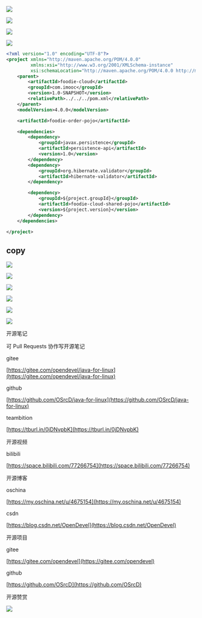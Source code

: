![](https://tcs.teambition.net/storage/3121d80d739203ab12b95b186837bbcc6388?Signature=eyJhbGciOiJIUzI1NiIsInR5cCI6IkpXVCJ9.eyJBcHBJRCI6IjU5Mzc3MGZmODM5NjMyMDAyZTAzNThmMSIsIl9hcHBJZCI6IjU5Mzc3MGZmODM5NjMyMDAyZTAzNThmMSIsIl9vcmdhbml6YXRpb25JZCI6IiIsImV4cCI6MTYxMjc5NjQyMywiaWF0IjoxNjEyMTkxNjIzLCJyZXNvdXJjZSI6Ii9zdG9yYWdlLzMxMjFkODBkNzM5MjAzYWIxMmI5NWIxODY4MzdiYmNjNjM4OCJ9.sA5zJ9WsfgPIgc8F2pfvFeNyfu3CsZx_H_ybxYGcsfU&download=image.png "")

![](https://tcs.teambition.net/storage/31212b9a2fb2776bb3ff5f655e8a4d343cc3?Signature=eyJhbGciOiJIUzI1NiIsInR5cCI6IkpXVCJ9.eyJBcHBJRCI6IjU5Mzc3MGZmODM5NjMyMDAyZTAzNThmMSIsIl9hcHBJZCI6IjU5Mzc3MGZmODM5NjMyMDAyZTAzNThmMSIsIl9vcmdhbml6YXRpb25JZCI6IiIsImV4cCI6MTYxMjc5NjQyMywiaWF0IjoxNjEyMTkxNjIzLCJyZXNvdXJjZSI6Ii9zdG9yYWdlLzMxMjEyYjlhMmZiMjc3NmJiM2ZmNWY2NTVlOGE0ZDM0M2NjMyJ9.vMMmKXSV5uy7dHp4UyUnUHKdEDGaFax6hWjloUN71zA&download=image.png "")

![](https://tcs.teambition.net/storage/31216cb06ae6995e2482ec609ca82e03c7a6?Signature=eyJhbGciOiJIUzI1NiIsInR5cCI6IkpXVCJ9.eyJBcHBJRCI6IjU5Mzc3MGZmODM5NjMyMDAyZTAzNThmMSIsIl9hcHBJZCI6IjU5Mzc3MGZmODM5NjMyMDAyZTAzNThmMSIsIl9vcmdhbml6YXRpb25JZCI6IiIsImV4cCI6MTYxMjc5NjQyMywiaWF0IjoxNjEyMTkxNjIzLCJyZXNvdXJjZSI6Ii9zdG9yYWdlLzMxMjE2Y2IwNmFlNjk5NWUyNDgyZWM2MDljYTgyZTAzYzdhNiJ9.rXbfZZ5JBgdkDiWzUoWzMrhO5wW-24ZG1ki2FFBtN-o&download=image.png "")

![](https://tcs.teambition.net/storage/31219759495f6343fc1b230c02308363e3e0?Signature=eyJhbGciOiJIUzI1NiIsInR5cCI6IkpXVCJ9.eyJBcHBJRCI6IjU5Mzc3MGZmODM5NjMyMDAyZTAzNThmMSIsIl9hcHBJZCI6IjU5Mzc3MGZmODM5NjMyMDAyZTAzNThmMSIsIl9vcmdhbml6YXRpb25JZCI6IiIsImV4cCI6MTYxMjc5NjQyMywiaWF0IjoxNjEyMTkxNjIzLCJyZXNvdXJjZSI6Ii9zdG9yYWdlLzMxMjE5NzU5NDk1ZjYzNDNmYzFiMjMwYzAyMzA4MzYzZTNlMCJ9.qK-HdDbOZbrSx2jpN8DX_JS5ZCua-lyVWYHSNaORAws&download=image.png "")

```xml
<?xml version="1.0" encoding="UTF-8"?>
<project xmlns="http://maven.apache.org/POM/4.0.0"
         xmlns:xsi="http://www.w3.org/2001/XMLSchema-instance"
         xsi:schemaLocation="http://maven.apache.org/POM/4.0.0 http://maven.apache.org/xsd/maven-4.0.0.xsd">
    <parent>
        <artifactId>foodie-cloud</artifactId>
        <groupId>com.imooc</groupId>
        <version>1.0-SNAPSHOT</version>
        <relativePath>../../../pom.xml</relativePath>
    </parent>
    <modelVersion>4.0.0</modelVersion>

    <artifactId>foodie-order-pojo</artifactId>

    <dependencies>
        <dependency>
            <groupId>javax.persistence</groupId>
            <artifactId>persistence-api</artifactId>
            <version>1.0</version>
        </dependency>
        <dependency>
            <groupId>org.hibernate.validator</groupId>
            <artifactId>hibernate-validator</artifactId>
        </dependency>

        <dependency>
            <groupId>${project.groupId}</groupId>
            <artifactId>foodie-cloud-shared-pojo</artifactId>
            <version>${project.version}</version>
        </dependency>
    </dependencies>

</project>
```

## copy

![](https://tcs.teambition.net/storage/31218dc663515f58a7f770b1bddd394151a5?Signature=eyJhbGciOiJIUzI1NiIsInR5cCI6IkpXVCJ9.eyJBcHBJRCI6IjU5Mzc3MGZmODM5NjMyMDAyZTAzNThmMSIsIl9hcHBJZCI6IjU5Mzc3MGZmODM5NjMyMDAyZTAzNThmMSIsIl9vcmdhbml6YXRpb25JZCI6IiIsImV4cCI6MTYxMjc5NjQyMywiaWF0IjoxNjEyMTkxNjIzLCJyZXNvdXJjZSI6Ii9zdG9yYWdlLzMxMjE4ZGM2NjM1MTVmNThhN2Y3NzBiMWJkZGQzOTQxNTFhNSJ9.ztlgUVAO3Xe7WhS9NGSp_C2iE7jZh26h0-rBTIHbbNQ&download=image.png "")

![](https://tcs.teambition.net/storage/31211f243e9f6a577c343b0bf2d686208376?Signature=eyJhbGciOiJIUzI1NiIsInR5cCI6IkpXVCJ9.eyJBcHBJRCI6IjU5Mzc3MGZmODM5NjMyMDAyZTAzNThmMSIsIl9hcHBJZCI6IjU5Mzc3MGZmODM5NjMyMDAyZTAzNThmMSIsIl9vcmdhbml6YXRpb25JZCI6IiIsImV4cCI6MTYxMjc5NjQyMywiaWF0IjoxNjEyMTkxNjIzLCJyZXNvdXJjZSI6Ii9zdG9yYWdlLzMxMjExZjI0M2U5ZjZhNTc3YzM0M2IwYmYyZDY4NjIwODM3NiJ9.00c26GzXGht4rk7DBuyt4Nd4xBsyMPNYl0qRkv6Eafo&download=image.png "")

![](https://tcs.teambition.net/storage/3121fa69647654176738d0c365d80817f7c4?Signature=eyJhbGciOiJIUzI1NiIsInR5cCI6IkpXVCJ9.eyJBcHBJRCI6IjU5Mzc3MGZmODM5NjMyMDAyZTAzNThmMSIsIl9hcHBJZCI6IjU5Mzc3MGZmODM5NjMyMDAyZTAzNThmMSIsIl9vcmdhbml6YXRpb25JZCI6IiIsImV4cCI6MTYxMjc5NjQyMywiaWF0IjoxNjEyMTkxNjIzLCJyZXNvdXJjZSI6Ii9zdG9yYWdlLzMxMjFmYTY5NjQ3NjU0MTc2NzM4ZDBjMzY1ZDgwODE3ZjdjNCJ9.xUxD0acj7VlXwko0uJh6UUgbO68x6nWVv0UWAlOH6C8&download=image.png "")

![](https://tcs.teambition.net/storage/3121700a73780b9f2bb2aa3dbe0a0f02aed8?Signature=eyJhbGciOiJIUzI1NiIsInR5cCI6IkpXVCJ9.eyJBcHBJRCI6IjU5Mzc3MGZmODM5NjMyMDAyZTAzNThmMSIsIl9hcHBJZCI6IjU5Mzc3MGZmODM5NjMyMDAyZTAzNThmMSIsIl9vcmdhbml6YXRpb25JZCI6IiIsImV4cCI6MTYxMjc5NjQyMywiaWF0IjoxNjEyMTkxNjIzLCJyZXNvdXJjZSI6Ii9zdG9yYWdlLzMxMjE3MDBhNzM3ODBiOWYyYmIyYWEzZGJlMGEwZjAyYWVkOCJ9.UZ_8dIiCnqwugPWqQDhD9E2tVxGvgTdeJyj17gDx8uE&download=image.png "")

![](https://tcs.teambition.net/storage/31217b327e7aa72c13697e0dc1e279f9dbd0?Signature=eyJhbGciOiJIUzI1NiIsInR5cCI6IkpXVCJ9.eyJBcHBJRCI6IjU5Mzc3MGZmODM5NjMyMDAyZTAzNThmMSIsIl9hcHBJZCI6IjU5Mzc3MGZmODM5NjMyMDAyZTAzNThmMSIsIl9vcmdhbml6YXRpb25JZCI6IiIsImV4cCI6MTYxMjc5NjQyMywiaWF0IjoxNjEyMTkxNjIzLCJyZXNvdXJjZSI6Ii9zdG9yYWdlLzMxMjE3YjMyN2U3YWE3MmMxMzY5N2UwZGMxZTI3OWY5ZGJkMCJ9.pIfMA0WL44GMO-ZIYSQ40XrYAfnxmqef-g2wLcgsBqI&download=image.png "")

![](https://tcs.teambition.net/storage/3121fb8a6b7bdb6469ca93065a2cced1a1ef?Signature=eyJhbGciOiJIUzI1NiIsInR5cCI6IkpXVCJ9.eyJBcHBJRCI6IjU5Mzc3MGZmODM5NjMyMDAyZTAzNThmMSIsIl9hcHBJZCI6IjU5Mzc3MGZmODM5NjMyMDAyZTAzNThmMSIsIl9vcmdhbml6YXRpb25JZCI6IiIsImV4cCI6MTYxMjc5NjQyMywiaWF0IjoxNjEyMTkxNjIzLCJyZXNvdXJjZSI6Ii9zdG9yYWdlLzMxMjFmYjhhNmI3YmRiNjQ2OWNhOTMwNjVhMmNjZWQxYTFlZiJ9.Xp2JuDc-lM1MVhrqpyp9e1yqu_6XQ0_NhwshEFB5ktY&download=image.png "")



开源笔记

可 Pull Requests 协作写开源笔记

gitee

[https://gitee.com/opendevel/java-for-linux](https://gitee.com/opendevel/java-for-linux)

github

[https://github.com/OSrcD/java-for-linux](https://github.com/OSrcD/java-for-linux)

teambition

[https://tburl.in/0jDNvpbK](https://tburl.in/0jDNvpbK)

开源视频

bilibili

[https://space.bilibili.com/77266754](https://space.bilibili.com/77266754)

开源博客

oschina

[https://my.oschina.net/u/4675154](https://my.oschina.net/u/4675154)

csdn

[https://blog.csdn.net/OpenDevel](https://blog.csdn.net/OpenDevel)

开源项目

gitee

[https://gitee.com/opendevel](https://gitee.com/opendevel)

github

[https://github.com/OSrcD](https://github.com/OSrcD)

开源赞赏

![](https://tcs.teambition.net/storage/3121aed56e96d914e1046f3b498b493ce232?Signature=eyJhbGciOiJIUzI1NiIsInR5cCI6IkpXVCJ9.eyJBcHBJRCI6IjU5Mzc3MGZmODM5NjMyMDAyZTAzNThmMSIsIl9hcHBJZCI6IjU5Mzc3MGZmODM5NjMyMDAyZTAzNThmMSIsIl9vcmdhbml6YXRpb25JZCI6IiIsImV4cCI6MTYxMjc5NjQyMywiaWF0IjoxNjEyMTkxNjIzLCJyZXNvdXJjZSI6Ii9zdG9yYWdlLzMxMjFhZWQ1NmU5NmQ5MTRlMTA0NmYzYjQ5OGI0OTNjZTIzMiJ9.T18lE3fU0z-MlsVpz5zsTyq5McDkTl3poalNLg7wb8c&download=image.png "")

